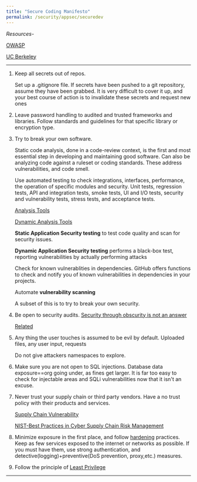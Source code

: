 ```yaml
---
title: "Secure Coding Manifesto"
permalink: /security/appsec/securedev
---
```


_Resources-_

[OWASP](https://owasp.org/www-project-secure-coding-practices-quick-reference-guide/migrated_content)

[UC Berkeley](https://security.berkeley.edu/secure-coding-practice-guidelines)

---

1. Keep all secrets out of repos.

   Set up a .gitignore file. If secrets have been pushed to a git repository, assume they have been grabbed. It is very difficult to cover it up, and your best course of action is to invalidate these secrets and request new ones

2. Leave password handling to audited and trusted frameworks and libraries. Follow standards and guidelines for that specific library or encryption type.

3. Try to break your own software.

   Static code analysis, done in a code-review context, is the first and most essential step in developing and maintaining good software. Can also be analyzing code against a ruleset or coding standards. These address vulnerabilities, and code smell.

   Use automated testing to check integrations, interfaces, performance, the operation of specific modules and security. Unit tests, regression tests, API and integration tests, smoke tests, UI and I/O tests, security and vulnerability tests, stress tests, and acceptance tests.

   [Analysis Tools](https://analysis-tools.dev/)

   [Dynamic Analysis Tools](https://github.com/analysis-tools-dev/dynamic-analysis)

   **Static Application Security testing** to test code quality and scan for security issues.

   **Dynamic Application Security testing** performs a black-box test, reporting vulnerabilities by actually performing attacks

   Check for known vulnerablities in dependencies. GitHub offers functions to check and notify you of known vulnerabilities in dependencies in your projects.

   Automate **vulnerability scanning**

   A subset of this is to try to break your own security.

4. Be open to security audits. [Security through obscurity is not an answer](https://www.pearsonitcertification.com/articles/article.aspx?p=2218577&seqNum=7#:~:text=Security%20through%20obscurity%20means%20that,trusted%20people%20from%20seeing%20it.)

   [Related](https://danielmiessler.com/study/security-by-obscurity/#goodbad)

5. Any thing the user touches is assumed to be evil by default. Uploaded files, any user input, requests

   Do not give attackers namespaces to explore.

6. Make sure you are not open to SQL injections. Database data exposure==org going under, as fines get larger. It is far too easy to check for injectable areas and SQLi vulnerabilities now that it isn't an excuse.

7. Never trust your supply chain or third party vendors. Have a no trust policy with their products and services.

   [Supply Chain Vulnerability](https://www.techtarget.com/searcherp/definition/supply-chain-security)

   [NIST-Best Practices in Cyber Supply Chain Risk Management](https://csrc.nist.gov/CSRC/media/Projects/Supply-Chain-Risk-Management/documents/briefings/Workshop-Brief-on-Cyber-Supply-Chain-Best-Practices.pdf)

8. Minimize exposure in the first place, and follow [hardening](https://elvindesouza.github.io/hardening/) practices. Keep as few services exposed to the internet or networks as possible. If you must have them, use strong authentication, and detective(logging)+preventive(DoS prevention, proxy,etc.) measures.

9. Follow the principle of [Least Privilege](https://elvindesouza.github.io/hardening/#least-privilege)

---
